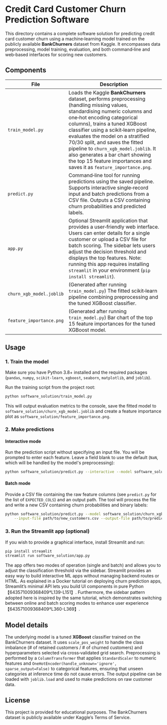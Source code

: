 # Credit Card Customer Churn Prediction Software

This directory contains a complete software solution for predicting credit card
customer churn using a machine‑learning model trained on the publicly
available **BankChurners** dataset from Kaggle.  It encompasses data
preprocessing, model training, evaluation, and both command‑line and
web‑based interfaces for scoring new customers.

## Components

| File | Description |
| --- | --- |
| `train_model.py` | Loads the Kaggle **BankChurners** dataset, performs preprocessing (handling missing values, standardising numeric columns and one‑hot encoding categorical columns), trains a tuned XGBoost classifier using a scikit‑learn pipeline, evaluates the model on a stratified 70/30 split, and saves the fitted pipeline to `churn_xgb_model.joblib`.  It also generates a bar chart showing the top 15 feature importances and saves it as `feature_importance.png`. |
| `predict.py` | Command‑line tool for running predictions using the saved pipeline.  Supports interactive single‑record input and batch predictions from a CSV file.  Outputs a CSV containing churn probabilities and predicted labels. |
| `app.py` | Optional Streamlit application that provides a user‑friendly web interface.  Users can enter details for a single customer or upload a CSV file for batch scoring.  The sidebar lets users adjust the decision threshold and displays the top features.  Note: running this app requires installing `streamlit` in your environment (`pip install streamlit`). |
| `churn_xgb_model.joblib` | (Generated after running `train_model.py`) The fitted scikit‑learn pipeline combining preprocessing and the tuned XGBoost classifier. |
| `feature_importance.png` | (Generated after running `train_model.py`) Bar chart of the top 15 feature importances for the tuned XGBoost model. |

## Usage

### 1. Train the model

Make sure you have Python 3.8+ installed and the required packages (`pandas`,
`numpy`, `scikit‑learn`, `xgboost`, `seaborn`, `matplotlib`, and `joblib`).

Run the training script from the project root:

```bash
python software_solution/train_model.py
```

This will output evaluation metrics to the console, save the fitted model to
`software_solution/churn_xgb_model.joblib` and create a feature importance plot
as `software_solution/feature_importance.png`.

### 2. Make predictions

#### Interactive mode

Run the prediction script without specifying an input file.  You will be
prompted to enter each feature.  Leave a field blank to use the default
(`NaN`, which will be handled by the model's preprocessing):

```bash
python software_solution/predict.py --interactive --model software_solution/churn_xgb_model.joblib
```

#### Batch mode

Provide a CSV file containing the raw feature columns (see
`predict.py` for the list of `EXPECTED_COLS`) and an output path.  The tool
will process the file and write a new CSV containing churn probabilities and
binary labels:

```bash
python software_solution/predict.py --model software_solution/churn_xgb_model.joblib \
    --input-file path/to/new_customers.csv --output-file path/to/predictions.csv --threshold 0.5
```

### 3. Run the Streamlit app (optional)

If you wish to provide a graphical interface, install Streamlit and run:

```bash
pip install streamlit
streamlit run software_solution/app.py
```

The app offers two modes of operation (single and batch) and allows you to
adjust the classification threshold via the sidebar.  Streamlit provides an
easy way to build interactive ML apps without managing backend routes or
HTML.  As explained in a Docker tutorial on deploying churn prediction apps,
Streamlit’s minimal API lets you build UI components in pure Python【643571009368409†L139-L151】.
Furthermore, the sidebar pattern adopted here is inspired by the same
tutorial, which demonstrates switching between online and batch scoring
modes to enhance user experience【643571009368409†L360-L369】.

## Model details

The underlying model is a tuned **XGBoost** classifier trained on the
BankChurners dataset.  It uses `scale_pos_weight` to handle the class
imbalance (# of retained customers / # of churned customers) and hyperparameters
selected via cross‑validated grid search.  Preprocessing is performed by a
`ColumnTransformer` that applies `StandardScaler` to numeric features and
`OneHotEncoder(handle_unknown='ignore', sparse_output=False)` to categorical
features, ensuring that unseen categories at inference time do not cause
errors.  The output pipeline can be loaded with `joblib.load` and used to
make predictions on raw customer data.

## License

This project is provided for educational purposes.  The BankChurners dataset
is publicly available under Kaggle’s Terms of Service.